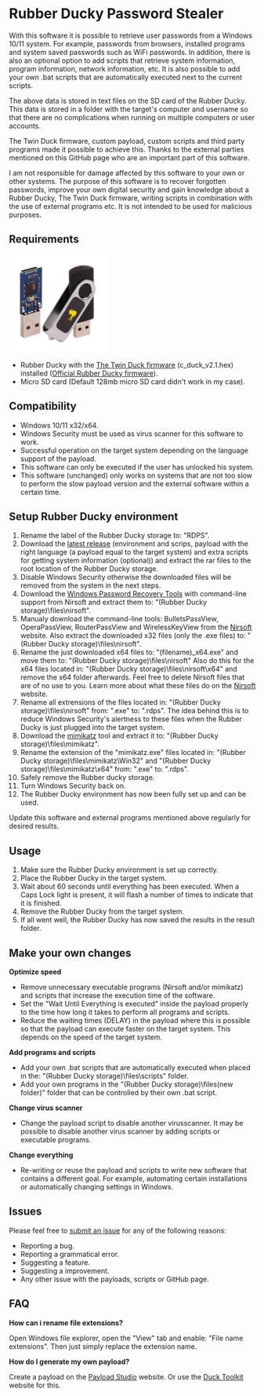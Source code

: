 # Rubber Ducky Password Stealer

With this software it is possible to retrieve user passwords from a Windows 10/11 system. For example, passwords from browsers, installed programs and system saved passwords such as WiFi passwords. In addition, there is also an optional option to add scripts that retrieve system information, program information, network information, etc. It is also possible to add your own .bat scripts that are automatically executed next to the current scripts.

The above data is stored in text files on the SD card of the Rubber Ducky. This data is stored in a folder with the target's computer and username so that there are no complications when running on multiple computers or user accounts.

The Twin Duck firmware, custom payload, custom scripts and third party programs made it possible to achieve this. Thanks to the external parties mentioned on this GitHub page who are an important part of this software.

I am not responsible for damage affected by this software to your own or other systems. The purpose of this software is to recover forgotten passwords, improve your own digital security and gain knowledge about a Rubber Ducky, The Twin Duck firmware, writing scripts in combination with the use of external programs etc. It is not intended to be used for malicious purposes.

## Requirements

<img src="./assets/usb_rubber_ducky.jpg" alt="Rubber Ducky" width="200px" height="200px">

- Rubber Ducky with the [The Twin Duck firmware](./assets/c_duck_v2.1.hex) (c_duck_v2.1.hex) installed ([Official Rubber Ducky firmware](./assets/duck_v2.1.hex)).
- Micro SD card (Default 128mb micro SD card didn't work in my case).

## Compatibility

- Windows 10/11 x32/x64.
- Windows Security must be used as virus scanner for this software to work.
- Successful operation on the target system depending on the language support of the payload.
- This software can only be executed if the user has unlocked his system.
- This software (unchanged) only works on systems that are not too slow to perform the slow payload version and the external software within a certain time.

## Setup Rubber Ducky environment

1. Rename the label of the Rubber Ducky storage to: "RDPS".
2. Download the [latest release](https://github.com/Krouwndouwn/Rubber_Ducky_Password_Stealer/releases/latest) (environment and scrips, payload with the right language (a payload equal to the target system) and extra scripts for getting system information (optional)) and extract the rar files to the root location of the Rubber Ducky storage.
3. Disable Windows Security otherwise the downloaded files will be removed from the system in the next steps.
4. Download the [Windows Password Recovery Tools](https://www.nirsoft.net/password_recovery_tools.html) with command-line support from Nirsoft and extract them to: "(Rubber Ducky storage)\files\nirsoft\".
5. Manualy download the command-line tools: BulletsPassView, OperaPassView, RouterPassView and WirelessKeyView from the [Nirsoft](https://www.nirsoft.net/) website. Also extract the downloaded x32 files (only the .exe files) to: "(Rubber Ducky storage)\files\nirsoft\".
6. Rename the just downloaded x64 files to: "(filename)_x64.exe" and move them to: "(Rubber Ducky storage)\files\nirsoft\" Also do this for the x64 files located in: "(Rubber Ducky storage)\files\nirsoft\x64\" and remove the x64 folder afterwards. Feel free to delete Nirsoft files that are of no use to you. Learn more about what these files do on the [Nirsoft](https://www.nirsoft.net/) website.
7. Rename all extrensions of the files located in: "(Rubber Ducky storage)\files\nirsoft\" from: ".exe" to: ".rdps". The idea behind this is to reduce Windows Security's alertness to these files when the Rubber Ducky is just plugged into the target system.
8. Download the [mimikatz](https://github.com/gentilkiwi/mimikatz/releases) tool and extract it to: "(Rubber Ducky storage)\files\mimikatz\".
9. Rename the extension of the "mimikatz.exe" files located in: "(Rubber Ducky storage)\files\mimikatz\Win32\" and "(Rubber Ducky storage)\files\mimikatz\x64\" from: ".exe" to: ".rdps".
10. Safely remove the Rubber ducky storage.
11. Turn Windows Security back on.
12. The Rubber Ducky environment has now been fully set up and can be used.

Update this software and external programs mentioned above regularly for desired results.

## Usage

1. Make sure the Rubber Ducky environment is set up correctly.
2. Place the Rubber Ducky in the target system.
3. Wait about 60 seconds until everything has been executed. When a Caps Lock light is present, it will flash a number of times to indicate that it is finished.
4. Remove the Rubber Ducky from the target system.
5. If all went well, the Rubber Ducky has now saved the results in the result folder.

## Make your own changes

**Optimize speed**

- Remove unnecessary executable programs (Nirsoft and/or mimikatz) and scripts that increase the execution time of the software.
- Set the "Wait Until Everything is executed" inside the payload properly to the time how long it takes to perform all programs and scripts.
- Reduce the waiting times (DELAY) in the payload where this is possible so that the payload can execute faster on the target system. This depends on the speed of the target system.

**Add programs and scripts**

- Add your own .bat scripts that are automatically executed when placed in the: "(Rubber Ducky storage)\files\scripts\" folder.
- Add your own programs in the "(Rubber Ducky storage)\files\(new folder)\" folder that can be controlled by their own .bat script.

**Change virus scanner**

- Change the payload script to disable another virusscanner. It may be possible to disable another virus scanner by adding scripts or executable programs.

**Change everything**

- Re-writing or reuse the payload and scripts to write new software that contains a different goal. For example, automating certain installations or automatically changing settings in Windows.

## Issues

Please feel free to [submit an issue](https://github.com/Krouwndouwn/Rubber_Ducky_Password_Stealer/issues/new/choose) for any of the following reasons:

- Reporting a bug.
- Reporting a grammatical error.
- Suggesting a feature.
- Suggesting a improvement.
- Any other issue with the payloads, scripts or GitHub page.

## FAQ

**How can i rename file extensions?**

Open Windows file explorer, open the "View" tab and enable: "File name extensions". Then just simply replace the extension name.

**How do I generate my own payload?**

Create a payload on the [Payload Studio](https://payloadstudio.hak5.org/community/) website. Or use the [Duck Toolkit](https://ducktoolkit.com/encode) website for this.
